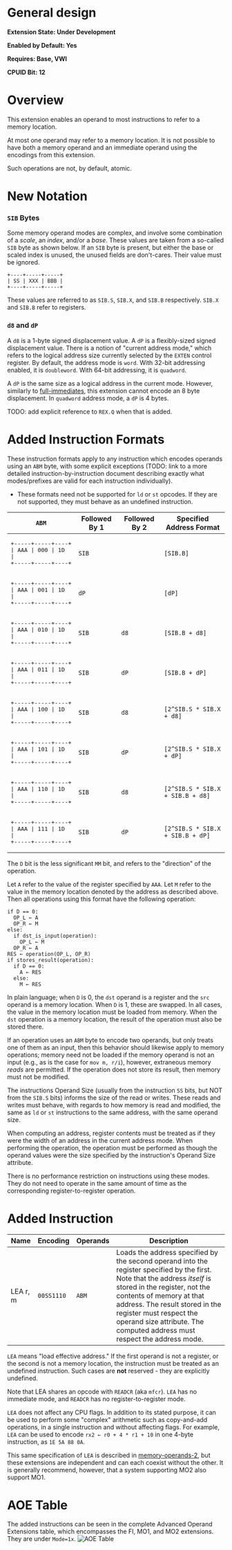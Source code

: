 # General design

**Extension State: Under Development**

**Enabled by Default: Yes**

**Requires: Base, VWI**

**CPUID Bit: 12**

# Overview

This extension enables an operand to most instructions to refer to a memory location.

At most one operand may refer to a memory location. It is not possible to have both a memory
operand and an immediate operand using the encodings from this extension.

Such operations are not, by default, atomic.

# New Notation

### `SIB` Bytes

Some memory operand modes are complex, and involve some combination of a _scale_, an _index_, and/or a _base_.
These values are taken from a so-called `SIB` byte as shown below. If an `SIB` byte is present,
but either the base or scaled index is unused, the unused fields are don't-cares. Their value
must be ignored.

```
+----+-----+-----+
| SS | XXX | BBB |
+----+-----+-----+
```

These values are referred to as `SIB.S`, `SIB.X`, and `SIB.B` respectively. `SIB.X` and `SIB.B` refer to registers.

### `d8` and `dP`

A `d8` is a 1-byte signed displacement value. A `dP` is a flexibly-sized signed displacement value.
There is a notion of "current address mode," which refers to the logical address size currently selected by
the `EXTEN` control register. By default, the address mode is `word`. With 32-bit addressing enabled,
it is `doubleword`. With 64-bit addressing, it is `quadword`.

A `dP` is the same size as a logical address in the current mode. However, similarly to [full-immediates](../full-immediates/README.md),
this extension cannot encode an 8 byte displacement. In `quadword` address mode, a `dP` is 4 bytes.

TODO: add explicit reference to `REX.Q` when that is added.

# Added Instruction Formats

These instruction formats apply to any instruction which encodes operands using an `ABM` byte, with
some explicit exceptions (TODO: link to a more detailed instruction-by-instruction document describing
exactly what modes/prefixes are valid for each instruction individually).
  * These formats need not be supported for `ld` or `st` opcodes. If they are not supported, they must
    behave as an undefined instruction.

| `ABM` | Followed By 1 | Followed By 2 | Specified Address Format |
|-------|---------------|---------------|-----------|
|<pre>+-----+-----+----+<br>\| AAA \| 000 \| 1D \|<br>+-----+-----+----+</pre> | `SIB` | | `[SIB.B]`
|<pre>+-----+-----+----+<br>\| AAA \| 001 \| 1D \|<br>+-----+-----+----+</pre> | `dP` | | `[dP]`
|<pre>+-----+-----+----+<br>\| AAA \| 010 \| 1D \|<br>+-----+-----+----+</pre> | `SIB` | `d8` | `[SIB.B + d8]`
|<pre>+-----+-----+----+<br>\| AAA \| 011 \| 1D \|<br>+-----+-----+----+</pre> | `SIB` | `dP` | `[SIB.B + dP]`
|<pre>+-----+-----+----+<br>\| AAA \| 100 \| 1D \|<br>+-----+-----+----+</pre> | `SIB` | `d8` | `[2^SIB.S * SIB.X + d8]`
|<pre>+-----+-----+----+<br>\| AAA \| 101 \| 1D \|<br>+-----+-----+----+</pre> | `SIB` | `dP` | `[2^SIB.S * SIB.X + dP]`
|<pre>+-----+-----+----+<br>\| AAA \| 110 \| 1D \|<br>+-----+-----+----+</pre> | `SIB` | `d8` | `[2^SIB.S * SIB.X + SIB.B + d8]`
|<pre>+-----+-----+----+<br>\| AAA \| 111 \| 1D \|<br>+-----+-----+----+</pre> | `SIB` | `dP` | `[2^SIB.S * SIB.X + SIB.B + dP]`

The `D` bit is the less significant `MM` bit, and refers to the "direction" of the operation.

Let `A` refer to the value of the register specified by `AAA`. Let `M` refer to the value in the memory
location denoted by the address as described above. Then all operations using this format have the following operation:
```
if D == 0:
  OP_L ← A
  OP_R ← M
else:
  if dst_is_input(operation):
    OP_L ← M
  OP_R ← A
RES ← operation(OP_L, OP_R)
if stores_result(operation):
  if D == 0:
    A ← RES
  else:
    M ← RES
```
In plain language; when `D` is 0, the `dst` operand is a register and the `src` operand is a memory location.
When `D` is 1, these are swapped. In all cases, the value in the memory location must be loaded from memory.
When the `dst` operation is a memory location, the result of the operation must also be stored there.

If an operation uses an `ABM` byte to encode two operands, but only treats one of them as an input, then this
behavior should likewise apply to memory operations; memory need not be loaded if the memory operand is not an input
(e.g., as is the case for `mov m, r/i`), however, extraneous memory _reads_ are permitted. 
If the operation does not store its result, then memory must not be modified.

The instructions Operand Size (usually from the instruction `SS` bits, but NOT from the `SIB.S` bits) informs the size of the read or writes. These reads
and writes must behave, with regards to how memory is read and modified, the same as `ld` or `st` instructions
to the same address, with the same operand size.

When computing an address, register contents must be treated as if they were the width of an
address in the current address mode. When performing the operation, the operation must be performed
as though the operand values were the size specified by the instruction's Operand Size attribute.

There is no performance restriction on instructions using these modes. They do not need to operate in
the same amount of time as the corresponding register-to-register operation.

# Added Instruction

| Name | Encoding | Operands | Description |
|------|----------|----------|-------------|
| LEA r, m | `00SS1110` | `ABM` | Loads the address specified by the second operand into the register specified by the first. Note that the address _itself_ is stored in the register, not the contents of memory at that address. The result stored in the register must respect the operand size attribute. The computed address must respect the address mode.

`LEA` means "load effective address." If the first operand is not a register, or the second is not a memory location, the instruction must be treated as an
undefined instruction. Such cases are **not** reserved - they are explicitly undefined.

Note that LEA shares an opcode with `READCR` (aka `mfcr`). `LEA` has no immediate mode, and `READCR` has
no register-to-register mode.

`LEA` does not affect any CPU flags. In addition to its stated purpose, it can be used to perform some "complex" arithmetic such as
copy-and-add operations, in a single instruction and without affecting flags. For example, `LEA` can be used to
encode `rx2 ← r0 + 4 * r1 + 10` in one 4-byte instruction, as `1E 5A 88 0A`.

This same specification of `LEA` is described in [memory-operands-2](../memory-operands-2/README.md), but these extensions
are independent and can each coexist without the other. It is generally recommend, however, that a system supporting
MO2 also support MO1.

# AOE Table

The added instructions can be seen in the complete Advanced Operand Extensions table, which encompasses the FI, MO1, and MO2 extensions. They are under `Mode=1x`.
![AOE Table](../etca_aoe_table.png)
